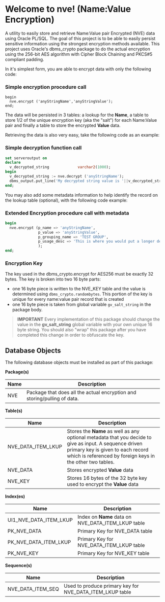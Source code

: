 Welcome to nve! (Name:Value Encryption)
========================
A utility to easily store and retrieve Name:Value pair Encrypted (NVE) data using Oracle PL/SQL.  The goal of this project is to be able to easily persist sensitive information using the strongest encryption methods available.  This project uses Oracle's dbms_crypto package to do the actual encryption using the 256-bit AES algorithm with Cipher Block Chaining and PKCS#5 compliant padding.

In it's simplest form, you are able to encrypt data with only the following code:

### Simple encryption procedure call
```
begin
  nve.encrypt ('anyStringName','anyStringValue');
end;
```

The data will be persisted in 3 tables: a lookup for the **Name**, a table to store 1/2 of the unique encryption key (aka the "salt") for each Name:Value pair and finally a table to store the encrypted **Value** data.

Retrieving the data is also very easy, take the following code as an example:

### Simple decryption function call
```sql
set serveroutput on 
declare
  v_decrypted_string             varchar2(1000);
begin
  v_decrypted_string := nve.decrypt ('anyStringName');
  dbms_output.put_line('My decrypted string value is '||v_decrypted_string);
end;
```
You may also add some metadata information to help identify the record on the lookup table (optional), with the following code example:

### Extended Encryption procedure call with metadata 
```sql
begin
  nve.encrypt (p_name => 'anyStringName',
               p_value => 'anyStringValue',
               p_grouping_name => 'TEST GROUP',
               p_usage_desc => 'This is where you would put a longer description of what is being encrypted, etc.'
               );
end;
```
### Encryption Key
The key used in the dbms_crypto.encrypt for AES256 must be exactly 32 bytes.  The key is broken into two 16 byte parts:
  * one 16 byte piece is written to the NVE_KEY table and the value is determined using `dbms_crypto.randombytes`.  This portion of the key is unique for every name:value pair record that is created
  * one 16 byte piece is taken from global variable `gv_salt_string` in the package body.  

> **IMPORTANT** Every implementation of this package should change the value in the **gv_salt_string** global variable with your own unique 16 byte string.  You should also "wrap" this package after you have completed this change in order to obfuscate the key.

Database Objects
---------------------
The following database objects must be installed as part of this package:

**Package(s)**

| Name | Description          |
| ------------- | ----------- |
|NVE|Package that does all the actual encryption and storing/pulling of data.|

**Table(s)**

| Name | Description          |
| ------------- | ----------- |
|NVE_DATA_ITEM_LKUP|Stores the **Name**  as well as any optional metadata that you decide to give as input.  A sequence driven primary key is given to each record which is referenced by foreign keys in the other two tables.|
|NVE_DATA|Stores encrypted **Value** data|
|NVE_KEY|Stores 16 bytes of the 32 byte key used to encrypt the **Value** data|

**Index(es)**

| Name | Description          |
| ------------- | ----------- |
|UI1_NVE_DATA_ITEM_LKUP|Index on **Name** data on NVE_DATA_ITEM_LKUP table|
|PK_NVE_DATA|Primary Key for NVE_DATA table|
|PK_NVE_DATA_ITEM_LKUP|Primary Key for NVE_DATA_ITEM_LKUP table|
|PK_NVE_KEY|Primary Key for NVE_KEY table|

**Sequence(s)**

| Name | Description          |
| ------------- | ----------- |
|NVE_DATA_ITEM_SEQ|Used to produce primary key for NVE_DATA_ITEM_LKUP table|


